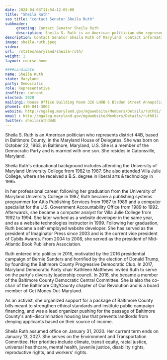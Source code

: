 ```yaml
---
date: 2024-04-03T11:54:12-05:00
title: "Sheila Ruth"
seo_title: "contact Senator Sheila Ruth"
subheader:
     greeting: Contact Senator Sheila Ruth
     description: Sheila S. Ruth is an American politician who represents district 44B, based in Baltimore County, in the Maryland House of Delegates. She was born on October 22, 1963, in Baltimore, Maryland, U.S. She is a member of the Democratic Party and is married with one son. She resides in Catonsville, Maryland.
description: Contact Senator Sheila Ruth of Maryland. Contact information for Sheila Ruth includes email address, phone number, and mailing address.
image: sheila-ruth.jpeg
video:
url:  /states/maryland/sheila-ruth/
weight: 1
layout: course_home

####candidate
name: Sheila Ruth
state: Maryland
party: Democratic
role: Representative
inoffice: current
elected: 2020
mailing1: House Office Building Room 326 LHOB 6 Bladen Street Annapolis, MD 21401
phone1: 410-841-3802
website: http://mgaleg.maryland.gov/mgawebsite/Members/Details/ruth01/
email : http://mgaleg.maryland.gov/mgawebsite/Members/Details/ruth01/
twitter: sheilaruthd44b
---
```


Sheila S. Ruth is an American politician who represents district 44B, based in Baltimore County, in the Maryland House of Delegates. She was born on October 22, 1963, in Baltimore, Maryland, U.S. She is a member of the Democratic Party and is married with one son. She resides in Catonsville, Maryland.

Sheila Ruth's educational background includes attending the University of Maryland University College from 1982 to 1987. She also attended Villa Julie College, where she received a B.S. degree in liberal arts & technology in 1995.

In her professional career, following her graduation from the University of Maryland University College in 1987, Ruth became a publishing systems programmer for Attis Publishing Services from 1987 to 1989 and a computer specialist for the U.S. Government Accountability Office from 1989 to 1992. Afterwards, she became a computer analyst for Villa Julie College from 1992 to 1994. She later worked as a website developer in the same year, and as a website technologies instructor in 1999. Following her graduation, Ruth became a self-employed website developer. She has served as the president of Imaginator Press since 2003 and is the current vice president of Cybils Awards. From 2004 to 2008, she served as the president of Mid-Atlantic Book Publishers Association.

Ruth entered into politics in 2016, motivated by the 2016 presidential campaign of Bernie Sanders and horrified by the election of Donald Trump, by founding the Baltimore County Progressive Democratic Club. In 2017, Maryland Democratic Party chair Kathleen Matthews invited Ruth to serve on the party's diversity leadership council. In 2018, she became a member of the Baltimore County Democratic Central Committee. She is also the co-chair of the Baltimore City/County chapter of Our Revolution and is a board member of Get Money Out-Maryland.

As an activist, she organized support for a package of Baltimore County bills meant to strengthen ethical standards and institute public campaign financing, and was a lead organizer pushing for the passage of Baltimore County's anti-discrimination housing law that prevents landlords from denying applicants based on their source of income.

Sheila Ruth assumed office on January 31, 2020. Her current term ends on January 13, 2027. She serves on the Environment and Transportation Committee. Her priorities include climate, transit equity, racial justice, universal healthcare, mental health, juvenile justice, disability rights, reproductive rights, and workers' rights.
